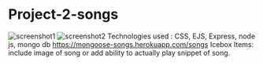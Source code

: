 # Project-2-songs
![screenshot1](https://i.imgur.com/nIX5xsE.png)
![screenshot2](https://i.imgur.com/aXj2G51.png)
Technologies used : CSS, EJS, Express, node js, mongo db
https://mongoose-songs.herokuapp.com/songs
Icebox Items: include image of song or add ability to actually play snippet of song.
